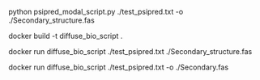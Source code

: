 

python psipred_modal_script.py ./test_psipred.txt -o ./Secondary_structure.fas



docker build -t diffuse_bio_script .

docker run diffuse_bio_script ./test_psipred.txt ./Secondary_structure.fas



docker run diffuse_bio_script ./test_psipred.txt -o ./Secondary.fas

